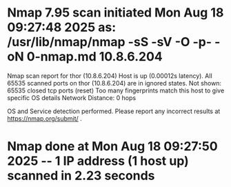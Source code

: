 # Nmap 7.95 scan initiated Mon Aug 18 09:27:48 2025 as: /usr/lib/nmap/nmap -sS -sV -O -p- -oN 0-nmap.md 10.8.6.204
Nmap scan report for thor (10.8.6.204)
Host is up (0.00012s latency).
All 65535 scanned ports on thor (10.8.6.204) are in ignored states.
Not shown: 65535 closed tcp ports (reset)
Too many fingerprints match this host to give specific OS details
Network Distance: 0 hops

OS and Service detection performed. Please report any incorrect results at https://nmap.org/submit/ .
# Nmap done at Mon Aug 18 09:27:50 2025 -- 1 IP address (1 host up) scanned in 2.23 seconds
